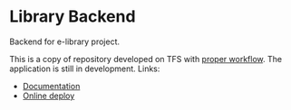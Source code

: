 # Library Backend
Backend for e-library project.

This is a copy of repository developed on TFS with [proper workflow](https://blogs.endjin.com/wp-content/uploads/2015/01/GitFlowworkflow_thumb2.png?x46657). The application is still in development.
Links:
* [Documentation](https://docs.google.com/document/d/1x6JU2ehFjqRK8mcgxxTkJTFXp5Ipaf8z0pYvO58YH8c/edit?usp=sharing)
* [Online deploy](http://librarybackend.azurewebsites.net)